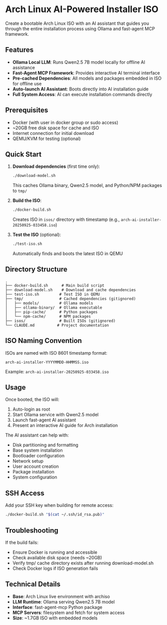 # Arch Linux AI-Powered Installer ISO

Create a bootable Arch Linux ISO with an AI assistant that guides you through the entire installation process using Ollama and fast-agent MCP framework.

## Features

- **Ollama Local LLM**: Runs Qwen2.5 7B model locally for offline AI assistance
- **Fast-Agent MCP Framework**: Provides interactive AI terminal interface
- **Pre-cached Dependencies**: All models and packages embedded in ISO for offline use
- **Auto-launch AI Assistant**: Boots directly into AI installation guide
- **Full System Access**: AI can execute installation commands directly

## Prerequisites

- Docker (with user in docker group or sudo access)
- ~20GB free disk space for cache and ISO
- Internet connection for initial download
- QEMU/KVM for testing (optional)

## Quick Start

1. **Download dependencies** (first time only):
   ```bash
   ./download-model.sh
   ```
   This caches Ollama binary, Qwen2.5 model, and Python/NPM packages to `tmp/`

2. **Build the ISO**:
   ```bash
   ./docker-build.sh
   ```
   Creates ISO in `isos/` directory with timestamp (e.g., `arch-ai-installer-20250925-033458.iso`)

3. **Test the ISO** (optional):
   ```bash
   ./test-iso.sh
   ```
   Automatically finds and boots the latest ISO in QEMU

## Directory Structure

```
.
├── docker-build.sh      # Main build script
├── download-model.sh    # Download and cache dependencies
├── test-iso.sh         # Test ISO in QEMU
├── tmp/                # Cached dependencies (gitignored)
│   ├── models/         # Ollama models
│   ├── ollama-binary/  # Ollama executable
│   ├── pip-cache/      # Python packages
│   └── npm-cache/      # NPM packages
├── isos/               # Built ISOs (gitignored)
└── CLAUDE.md          # Project documentation
```

## ISO Naming Convention

ISOs are named with ISO 8601 timestamp format:
```
arch-ai-installer-YYYYMMDD-HHMMSS.iso
```

Example: `arch-ai-installer-20250925-033458.iso`

## Usage

Once booted, the ISO will:
1. Auto-login as root
2. Start Ollama service with Qwen2.5 model
3. Launch fast-agent AI assistant
4. Present an interactive AI guide for Arch installation

The AI assistant can help with:
- Disk partitioning and formatting
- Base system installation
- Bootloader configuration
- Network setup
- User account creation
- Package installation
- System configuration

## SSH Access

Add your SSH key when building for remote access:
```bash
./docker-build.sh "$(cat ~/.ssh/id_rsa.pub)"
```

## Troubleshooting

If the build fails:
- Ensure Docker is running and accessible
- Check available disk space (needs ~20GB)
- Verify tmp/ cache directory exists after running download-model.sh
- Check Docker logs if ISO generation fails

## Technical Details

- **Base**: Arch Linux live environment with archiso
- **LLM Runtime**: Ollama serving Qwen2.5 7B model
- **Interface**: fast-agent-mcp Python package
- **MCP Servers**: filesystem and fetch for system access
- **Size**: ~1.7GB ISO with embedded models